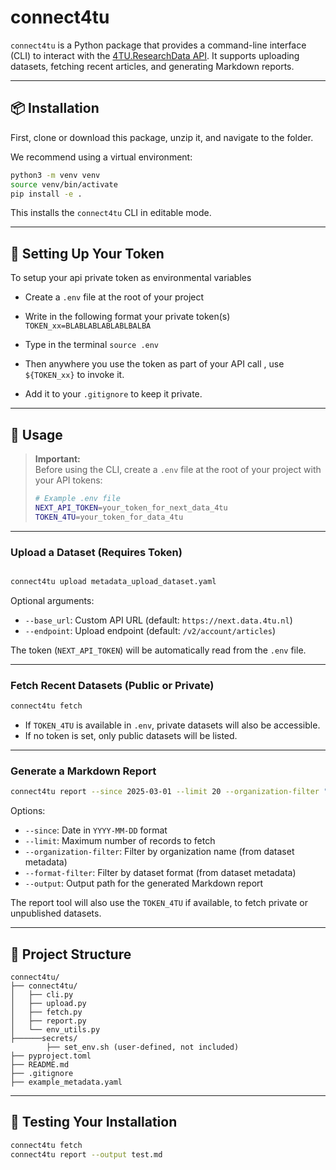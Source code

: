 
# connect4tu

`connect4tu` is a Python package that provides a command-line interface (CLI) to interact with the [4TU.ResearchData API](https://djehuty.4tu.nl/#x1-600005). It supports uploading datasets, fetching recent articles, and generating Markdown reports.

---

## 📦 Installation

First, clone or download this package, unzip it, and navigate to the folder.

We recommend using a virtual environment:

```bash
python3 -m venv venv
source venv/bin/activate
pip install -e .
```

This installs the `connect4tu` CLI in editable mode.

---

## 🔐 Setting Up Your Token

To setup your api private token as environmental variables

- Create a `.env` file at the root of your project
- Write in the following format your private token(s) 
`TOKEN_xx=BLABLABLABLABLBALBA`
- Type in the terminal `source .env`
- Then anywhere you use the token as part of your API call , use `${TOKEN_xx}` to invoke it. 


- Add it to your `.gitignore` to keep it private.

---

## 🚀 Usage

> **Important:**  
> Before using the CLI, create a `.env` file at the root of your project with your API tokens:
> ```bash
> # Example .env file
> NEXT_API_TOKEN=your_token_for_next_data_4tu
> TOKEN_4TU=your_token_for_data_4tu
> ```

---

### Upload a Dataset (Requires Token)

```bash

connect4tu upload metadata_upload_dataset.yaml

```

Optional arguments:
- `--base_url`: Custom API URL (default: `https://next.data.4tu.nl`)
- `--endpoint`: Upload endpoint (default: `/v2/account/articles`)

The token (`NEXT_API_TOKEN`) will be automatically read from the `.env` file.

---

### Fetch Recent Datasets (Public or Private)

```bash
connect4tu fetch
```

- If `TOKEN_4TU` is available in `.env`, private datasets will also be accessible.
- If no token is set, only public datasets will be listed.

---

### Generate a Markdown Report

```bash
connect4tu report --since 2025-03-01 --limit 20 --organization-filter "Delft" --format-filter "NetCDF" --output connect4tu/outputs/tud_netcdf_report.md
```

Options:
- `--since`: Date in `YYYY-MM-DD` format
- `--limit`: Maximum number of records to fetch
- `--organization-filter`: Filter by organization name (from dataset metadata)
- `--format-filter`: Filter by dataset format (from dataset metadata)
- `--output`: Output path for the generated Markdown report

The report tool will also use the `TOKEN_4TU` if available, to fetch private or unpublished datasets.

---


## 🧠 Project Structure

```
connect4tu/
├── connect4tu/
│   ├── cli.py
│   ├── upload.py
│   ├── fetch.py
│   ├── report.py
│   └── env_utils.py
├──────secrets/
        ├── set_env.sh (user-defined, not included)
├── pyproject.toml
├── README.md
├── .gitignore
├── example_metadata.yaml

```

---

## 🧪 Testing Your Installation

```bash
connect4tu fetch
connect4tu report --output test.md
```




